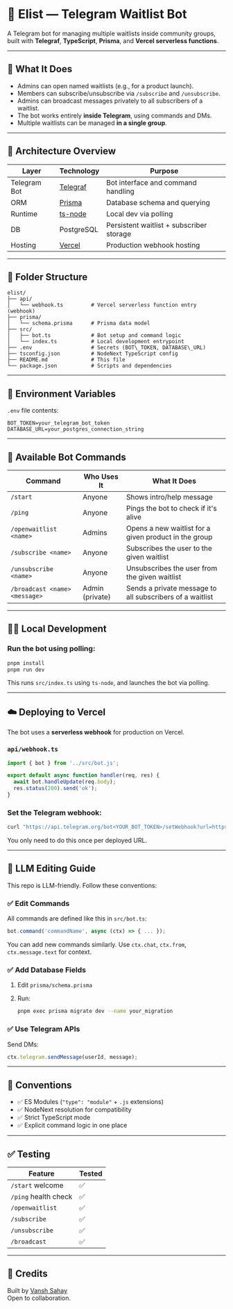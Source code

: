 
# 📝 Elist — Telegram Waitlist Bot

A Telegram bot for managing multiple waitlists inside community groups, built with **Telegraf**, **TypeScript**, **Prisma**, and **Vercel serverless functions**.

---

## 🚀 What It Does

- Admins can open named waitlists (e.g., for a product launch).
- Members can subscribe/unsubscribe via `/subscribe` and `/unsubscribe`.
- Admins can broadcast messages privately to all subscribers of a waitlist.
- The bot works entirely **inside Telegram**, using commands and DMs.
- Multiple waitlists can be managed **in a single group**.

---

## 🧠 Architecture Overview

| Layer         | Technology             | Purpose                                      |
|---------------|------------------------|----------------------------------------------|
| Telegram Bot  | [Telegraf](https://telegraf.js.org/) | Bot interface and command handling       |
| ORM           | [Prisma](https://www.prisma.io/)     | Database schema and querying              |
| Runtime       | [ts-node](https://typestrong.org/ts-node/) | Local dev via polling                     |
| DB            | PostgreSQL             | Persistent waitlist + subscriber storage     |
| Hosting       | [Vercel](https://vercel.com/)        | Production webhook hosting                  |

---

## 📁 Folder Structure

```
elist/
├── api/
│   └── webhook.ts         # Vercel serverless function entry (webhook)
├── prisma/
│   └── schema.prisma      # Prisma data model
├── src/
│   ├── bot.ts             # Bot setup and command logic
│   └── index.ts           # Local development entrypoint
├── .env                   # Secrets (BOT\_TOKEN, DATABASE\_URL)
├── tsconfig.json          # NodeNext TypeScript config
├── README.md              # This file
└── package.json           # Scripts and dependencies

````

---

## 🔐 Environment Variables

`.env` file contents:

```env
BOT_TOKEN=your_telegram_bot_token
DATABASE_URL=your_postgres_connection_string
````

---

## 💬 Available Bot Commands

| Command                       | Who Uses It     | What It Does                                             |
| ----------------------------- | --------------- | -------------------------------------------------------- |
| `/start`                      | Anyone          | Shows intro/help message                                 |
| `/ping`                       | Anyone          | Pings the bot to check if it's alive                     |
| `/openwaitlist <name>`        | Admins          | Opens a new waitlist for a given product in the group    |
| `/subscribe <name>`           | Anyone          | Subscribes the user to the given waitlist                |
| `/unsubscribe <name>`         | Anyone          | Unsubscribes the user from the given waitlist            |
| `/broadcast <name> <message>` | Admin (private) | Sends a private message to all subscribers of a waitlist |

---

## 🧑‍💻 Local Development

### Run the bot using polling:

```bash
pnpm install
pnpm run dev
```

This runs `src/index.ts` using `ts-node`, and launches the bot via polling.

---

## ☁️ Deploying to Vercel

The bot uses a **serverless webhook** for production on Vercel.

### `api/webhook.ts`

```ts
import { bot } from '../src/bot.js';

export default async function handler(req, res) {
  await bot.handleUpdate(req.body);
  res.status(200).send('ok');
}
```

### Set the Telegram webhook:

```bash
curl "https://api.telegram.org/bot<YOUR_BOT_TOKEN>/setWebhook?url=https://<your-vercel-app>.vercel.app/api/webhook"
```

You only need to do this once per deployed URL.

---

## 🧠 LLM Editing Guide

This repo is LLM-friendly. Follow these conventions:

### ✅ Edit Commands

All commands are defined like this in `src/bot.ts`:

```ts
bot.command('commandName', async (ctx) => { ... });
```

You can add new commands similarly. Use `ctx.chat`, `ctx.from`, `ctx.message.text` for context.

### ✅ Add Database Fields

1. Edit `prisma/schema.prisma`
2. Run:

   ```bash
   pnpm exec prisma migrate dev --name your_migration
   ```

### ✅ Use Telegram APIs

Send DMs:

```ts
ctx.telegram.sendMessage(userId, message);
```

---

## 🧼 Conventions

* ✅ ES Modules (`"type": "module"` + `.js` extensions)
* ✅ NodeNext resolution for compatibility
* ✅ Strict TypeScript mode
* ✅ Explicit command logic in one place

---

## ✅ Testing

| Feature              | Tested |
| -------------------- | ------ |
| `/start` welcome     | ✅      |
| `/ping` health check | ✅      |
| `/openwaitlist`      | ✅      |
| `/subscribe`         | ✅      |
| `/unsubscribe`       | ✅      |
| `/broadcast`         | ✅      |

---

## 👥 Credits

Built by [Vansh Sahay](https://github.com/VanshSahay) \
Open to collaboration.